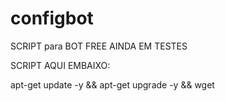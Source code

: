 # configbot

SCRIPT para BOT FREE
AINDA EM TESTES

SCRIPT AQUI EMBAIXO:

apt-get update -y && apt-get upgrade -y && wget
